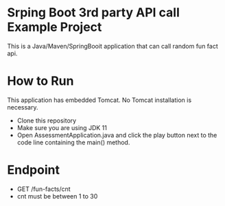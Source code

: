 # Srping Boot 3rd party API call Example Project

This is a Java/Maven/SpringBooit application that can call random fun fact api.

# How to Run
This application has embedded Tomcat. No Tomcat installation is necessary.
+ Clone this repository
+ Make sure you are using JDK 11
+ Open AssessmentApplication.java and click the play button next to the code line containing the main() method.


# Endpoint
+ GET /fun-facts/cnt
+ cnt must be between 1 to 30

